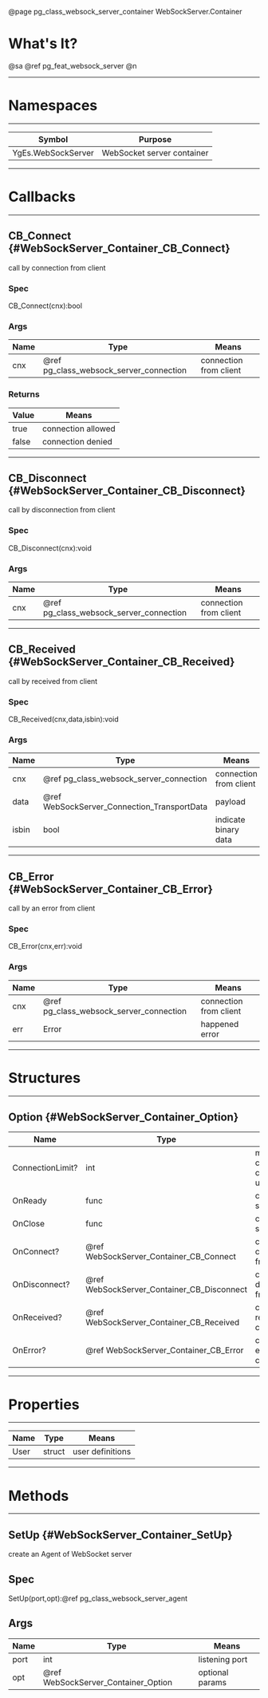 ﻿@page pg_class_websock_server_container WebSockServer.Container

# What's It?

@sa @ref pg_feat_websock_server @n

-----
# Namespaces

-----
| Symbol | Purpose |
|--------|---------|
| YgEs.WebSockServer | WebSocket server container |

-----
# Callbacks

-----
## CB_Connect {#WebSockServer_Container_CB_Connect}

call by connection from client

### Spec

CB_Connect(cnx):bool

### Args

| Name | Type | Means |
|------|------|-------|
| cnx | @ref pg_class_websock_server_connection | connection from client |

### Returns

| Value | Means |
|-------|-------|
| true | connection allowed |
| false | connection denied |

-----
## CB_Disconnect {#WebSockServer_Container_CB_Disconnect}

call by disconnection from client

### Spec

CB_Disconnect(cnx):void

### Args

| Name | Type | Means |
|------|------|-------|
| cnx | @ref pg_class_websock_server_connection | connection from client |

-----
## CB_Received {#WebSockServer_Container_CB_Received}

call by received from client

### Spec

CB_Received(cnx,data,isbin):void

### Args

| Name | Type | Means |
|------|------|-------|
| cnx | @ref pg_class_websock_server_connection | connection from client |
| data | @ref WebSockServer_Connection_TransportData | payload |
| isbin | bool | indicate binary data |

-----
## CB_Error {#WebSockServer_Container_CB_Error}

call by an error from client

### Spec

CB_Error(cnx,err):void

### Args

| Name | Type | Means |
|------|------|-------|
| cnx | @ref pg_class_websock_server_connection | connection from client |
| err | Error | happened error |

-----
# Structures

-----
## Option {#WebSockServer_Container_Option}

| Name | Type | Means |
|------|------|-------|
| ConnectionLimit? | int | max connectable clients (or unlimited) |
| OnReady | func | call on this server ready |
| OnClose | func | call on this server close |
| OnConnect? | @ref WebSockServer_Container_CB_Connect | call by connection from client |
| OnDisconnect? | @ref WebSockServer_Container_CB_Disconnect | call by disconnection from client |
| OnReceived? | @ref WebSockServer_Container_CB_Received | call by received from client |
| OnError? | @ref WebSockServer_Container_CB_Error | call by an error from client |

-----
# Properties

-----
| Name | Type | Means |
|------|------|-------|
| User | struct | user definitions |

-----
# Methods

-----
## SetUp {#WebSockServer_Container_SetUp}

create an Agent of WebSocket server

## Spec

SetUp(port,opt):@ref pg_class_websock_server_agent

## Args

| Name | Type | Means |
|------|------|-------|
| port | int | listening port |
| opt | @ref WebSockServer_Container_Option | optional params |
